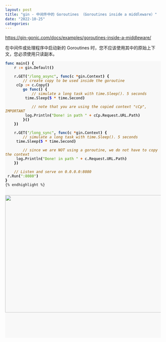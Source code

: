 ```yaml
---
layout: post
title: "gin - 中间件中的 Goroutines （Goroutines inside a middleware）"
date: "2022-10-25"
categories: 
---
```

<p><a href="https://gin-gonic.com/docs/examples/goroutines-inside-a-middleware/">https://gin-gonic.com/docs/examples/goroutines-inside-a-middleware/</a></p>

<p>在中间件或处理程序中启动新的 Goroutines 时，您不应该使用其中的原始上下文，您必须使用只读副本。</p>

<pre style="background-color:#f8f8f8;-moz-tab-size:4;-o-tab-size:4;tab-size:4">
<code class="language-go" data-lang="go"><span style="color:#204a87;font-weight:700">func</span> <span style="color:#000">main</span><span style="color:#000;font-weight:700">()</span> <span style="color:#000;font-weight:700">{</span>
	<span style="color:#000">r</span> <span style="color:#ce5c00;font-weight:700">:=</span> <span style="color:#000">gin</span><span style="color:#000;font-weight:700">.</span><span style="color:#000">Default</span><span style="color:#000;font-weight:700">()</span>

	<span style="color:#000">r</span><span style="color:#000;font-weight:700">.</span><span style="color:#000">GET</span><span style="color:#000;font-weight:700">(</span><span style="color:#4e9a06">&quot;/long_async&quot;</span><span style="color:#000;font-weight:700">,</span> <span style="color:#204a87;font-weight:700">func</span><span style="color:#000;font-weight:700">(</span><span style="color:#000">c</span> <span style="color:#ce5c00;font-weight:700">*</span><span style="color:#000">gin</span><span style="color:#000;font-weight:700">.</span><span style="color:#000">Context</span><span style="color:#000;font-weight:700">)</span> <span style="color:#000;font-weight:700">{</span>
		<span style="color:#8f5902;font-style:italic">// create copy to be used inside the goroutine
</span>		<span style="color:#000">cCp</span> <span style="color:#ce5c00;font-weight:700">:=</span> <span style="color:#000">c</span><span style="color:#000;font-weight:700">.</span><span style="color:#000">Copy</span><span style="color:#000;font-weight:700">()</span>
		<span style="color:#204a87;font-weight:700">go</span> <span style="color:#204a87;font-weight:700">func</span><span style="color:#000;font-weight:700">()</span> <span style="color:#000;font-weight:700">{</span>
			<span style="color:#8f5902;font-style:italic">// simulate a long task with time.Sleep(). 5 seconds
</span>			<span style="color:#000">time</span><span style="color:#000;font-weight:700">.</span><span style="color:#000">Sleep</span><span style="color:#000;font-weight:700">(</span><span style="color:#0000cf;font-weight:700">5</span> <span style="color:#ce5c00;font-weight:700">*</span> <span style="color:#000">time</span><span style="color:#000;font-weight:700">.</span><span style="color:#000">Second</span><span style="color:#000;font-weight:700">)</span>

			<span style="color:#8f5902;font-style:italic">// note that you are using the copied context &quot;cCp&quot;, IMPORTANT
</span>			<span style="color:#000">log</span><span style="color:#000;font-weight:700">.</span><span style="color:#000">Println</span><span style="color:#000;font-weight:700">(</span><span style="color:#4e9a06">&quot;Done! in path &quot;</span> <span style="color:#ce5c00;font-weight:700">+</span> <span style="color:#000">cCp</span><span style="color:#000;font-weight:700">.</span><span style="color:#000">Request</span><span style="color:#000;font-weight:700">.</span><span style="color:#000">URL</span><span style="color:#000;font-weight:700">.</span><span style="color:#000">Path</span><span style="color:#000;font-weight:700">)</span>
		<span style="color:#000;font-weight:700">}()</span>
	<span style="color:#000;font-weight:700">})</span>

	<span style="color:#000">r</span><span style="color:#000;font-weight:700">.</span><span style="color:#000">GET</span><span style="color:#000;font-weight:700">(</span><span style="color:#4e9a06">&quot;/long_sync&quot;</span><span style="color:#000;font-weight:700">,</span> <span style="color:#204a87;font-weight:700">func</span><span style="color:#000;font-weight:700">(</span><span style="color:#000">c</span> <span style="color:#ce5c00;font-weight:700">*</span><span style="color:#000">gin</span><span style="color:#000;font-weight:700">.</span><span style="color:#000">Context</span><span style="color:#000;font-weight:700">)</span> <span style="color:#000;font-weight:700">{</span>
		<span style="color:#8f5902;font-style:italic">// simulate a long task with time.Sleep(). 5 seconds
</span>		<span style="color:#000">time</span><span style="color:#000;font-weight:700">.</span><span style="color:#000">Sleep</span><span style="color:#000;font-weight:700">(</span><span style="color:#0000cf;font-weight:700">5</span> <span style="color:#ce5c00;font-weight:700">*</span> <span style="color:#000">time</span><span style="color:#000;font-weight:700">.</span><span style="color:#000">Second</span><span style="color:#000;font-weight:700">)</span>

		<span style="color:#8f5902;font-style:italic">// since we are NOT using a goroutine, we do not have to copy the context
</span>		<span style="color:#000">log</span><span style="color:#000;font-weight:700">.</span><span style="color:#000">Println</span><span style="color:#000;font-weight:700">(</span><span style="color:#4e9a06">&quot;Done! in path &quot;</span> <span style="color:#ce5c00;font-weight:700">+</span> <span style="color:#000">c</span><span style="color:#000;font-weight:700">.</span><span style="color:#000">Request</span><span style="color:#000;font-weight:700">.</span><span style="color:#000">URL</span><span style="color:#000;font-weight:700">.</span><span style="color:#000">Path</span><span style="color:#000;font-weight:700">)</span>
	<span style="color:#000;font-weight:700">})</span>

	<span style="color:#8f5902;font-style:italic">// Listen and serve on 0.0.0.0:8080
</span>	<span style="color:#000">r</span><span style="color:#000;font-weight:700">.</span><span style="color:#000">Run</span><span style="color:#000;font-weight:700">(</span><span style="color:#4e9a06">&quot;:8080&quot;</span><span style="color:#000;font-weight:700">)</span>
<span style="color:#000;font-weight:700">}</span>
{% endhighlight %}

<p><img height="379" src="/uploads/ckeditor/pictures/638/image-20221025103725-1.png" width="1203" /></p>

